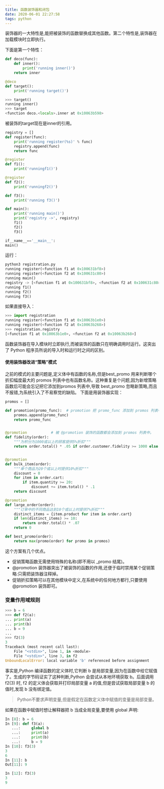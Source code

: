 ```yaml
---
title: 函数装饰器和闭包
date: 2020-06-01 22:27:58
tags: python
---
```


装饰器的一大特性是,能把被装饰的函数替换成其他函数。第二个特性是,装饰器在加载模块时立即执行。

<!--more-->

下面是第一个特性：
```python
def deco(func):
	def inner():
		print('running inner()')
	return inner

@deco
def target():
	print('running target()')

>>> target()
running inner()
>>> target
<function deco.<locals>.inner at 0x10063b598>
```
被装饰的target现在是inner的引用。

```python
registry = []
def register(func):
	print('running register(%s)' % func)
	registry.append(func)
	return func

@register
def f1():
	print('runningf1()')

@register
def f2():
	print('runningf2()')

def f3():
	print('running f3()')

def main():
	print('running main()')
	print('registry ->', registry)
	f1()
	f2()
	f3()

if__name__=='__main__':
main()
```
运行：
```python
python3 registration.py
running register(<function f1 at 0x100631bf8>)
running register(<function f2 at 0x100631c80>)
running main()
registry -> [<function f1 at 0x100631bf8>, <function f2 at 0x100631c80>]
running f1()
running f2()
running f3()
```
如果直接导入：
```python
>>> import registration
running register(<function f1 at 0x10063b1e0>)
running register(<function f2 at 0x10063b268>)
>>> registration.registry
[<function f1 at 0x10063b1e0>, <function f2 at 0x10063b268>]
```
函数装饰器在导入模块时立即执行,而被装饰的函数只在明确调用时运行。这突出了 Python 程序员所说的导入时和运行时之间的区别。

#### 使用装饰器改进“策略”模式
之前的模式的主要问题是,定义体中有函数的名称,但是best_promo 用来判断哪个折扣幅度最大的 promos 列表中也有函数名称。这种重复是个问题,因为新增策略函数后可能会忘记把它添加到promos 列表中,导致 best_promo 忽略新策略,而且不报错,为系统引入了不易察觉的缺陷。
下面是用装饰器实现：
```python
promos = []

def promotion(promo_func):  # promotion 把 promo_func 添加到 promos 列表中,然后原封不动地将其返回。
    promos.append(promo_func)
    return promo_func


@promotion           # 被 @promotion 装饰的函数都会添加到 promos 列表中。
def fidelity(order):
    """为积分为1000或以上的顾客提供5%折扣"""
    return order.total() * .05 if order.customer.fidelity >= 1000 else 0


@promotion
def bulk_item(order):
    """单个商品为20个或以上时提供10%折扣"""
    discount = 0
    for item in order.cart:
        if item.quantity >= 20:
            discount += item.total() * .1
    return discount

@promotion
def large_order(order):
    """订单中的不同商品达到10个或以上时提供7%折扣"""
    distinct_items = {item.product for item in order.cart}
    if len(distinct_items) >= 10:
        return order.total() * .07
    return 0

def best_promo(order):
    return max(promo(order) for promo in promos)
```
这个方案有几个优点。
- 促销策略函数无需使用特殊的名称(即不用以 _promo 结尾)。
- @promotion 装饰器突出了被装饰的函数的作用,还便于临时禁用某个促销策略:只需把装饰器注释掉。
- 促销折扣策略可以在其他模块中定义,在系统中的任何地方都行,只要使用 @promotion 装饰即可。


### 变量作用域规则
```python
>>> b = 6
>>> def f2(a):
... print(a)
... print(b)
... b = 9
...
>>> f2(3)
3
Traceback (most recent call last):
	File "<stdin>", line 1, in <module>
	File "<stdin>", line 3, in f2
UnboundLocalError: local variable 'b' referenced before assignment
```
事实是,Python 编译函数的定义体时,它判断 b 是局部变量,因为在函数中给它赋值了。生成的字节码证实了这种判断,Python 会尝试从本地环境获取 b。后面调用 f2(3) 时, f2 的定义体会获取并打印局部变量 a 的值,但是尝试获取局部变量 b 的值时,发现 b 没有绑定值。

> Python不要求声明变量,但是假定在函数定义体中赋值的变量是局部变量。

如果在函数中赋值时想让解释器把 b 当成全局变量,要使用 global 声明:
```python
In [8]: b = 6
In [9]: def f3(a):
   ...:     global b
   ...:     print(a)
   ...:     print(b)
   ...:     b = 9
In [10]: f3(3)
3
6
In [11]: b
Out[11]: 9

In [12]: f3(3)
3
9
```